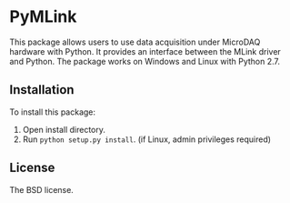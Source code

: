 # PyMLink 

This package allows users to use data acquisition under MicroDAQ hardware with Python. 
It provides an interface between the MLink driver and Python. 
The package works on Windows and Linux with Python 2.7.

## Installation

To install this package:
1. Open install directory. 
2. Run `python setup.py install`. (if Linux, admin privileges required)


## License

The BSD license. 
